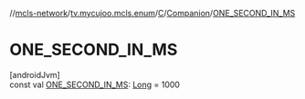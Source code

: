 //[mcls-network](../../../../index.md)/[tv.mycujoo.mcls.enum](../../index.md)/[C](../index.md)/[Companion](index.md)/[ONE_SECOND_IN_MS](-o-n-e_-s-e-c-o-n-d_-i-n_-m-s.md)

# ONE_SECOND_IN_MS

[androidJvm]\
const val [ONE_SECOND_IN_MS](-o-n-e_-s-e-c-o-n-d_-i-n_-m-s.md): [Long](https://kotlinlang.org/api/latest/jvm/stdlib/kotlin/-long/index.html) = 1000
